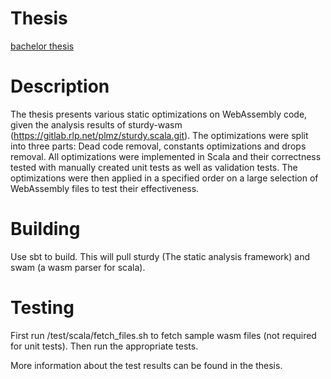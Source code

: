 # Thesis
[bachelor thesis](bachelor_thesis.pdf)

# Description
The thesis presents various static optimizations on WebAssembly code, given the analysis results of sturdy-wasm (https://gitlab.rlp.net/plmz/sturdy.scala.git).
The optimizations were split into three parts: Dead code removal, constants optimizations and drops removal.
All optimizations were implemented in Scala and their correctness tested with manually created unit tests as well as
validation tests. The optimizations were then applied in a specified order on a large selection of WebAssembly files to test their effectiveness.

# Building
Use sbt to build. This will pull sturdy (The static analysis framework) and swam (a wasm parser for scala).

# Testing
First run /test/scala/fetch_files.sh to fetch sample wasm files (not required for unit tests). Then run the appropriate tests.

More information about the test results can be found in the thesis.
